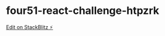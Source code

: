 # four51-react-challenge-htpzrk

[Edit on StackBlitz ⚡️](https://stackblitz.com/edit/four51-react-challenge-htpzrk)